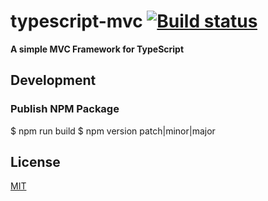 # typescript-mvc [![Build status](https://travis-ci.org/mnemonic101/typescript-mvc.svg)](https://travis-ci.org/mnemonic101/typescript-mvc)
**A simple MVC Framework for TypeScript**

## Development
### Publish NPM Package

  $ npm run build
  $ npm version patch|minor|major

## License

[MIT](https://github.com/mnemonic101/typescript-mvc/blob/master/LICENSE)